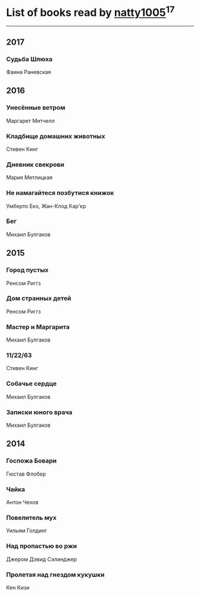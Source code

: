 # List of books read by [natty1005](http://vk.com/id145607502)<sup>17</sup>
---

## 2017

### Судьба Шлюха
Фаина Раневская



## 2016

### Унесённые ветром
Маргарет Митчелл


### Кладбище домашних животных
Стивен Кинг


### Дневник свекрови
Мария Метлицкая


### Не намагайтеся позбутися книжок
Умберто Еко, Жан-Клод Кар'єр


### Бег
Михаил Булгаков



## 2015

### Город пустых
Ренсом Риггз


### Дом странных детей
Ренсом Риггз


### Мастер и Маргарита
Михаил Булгаков


### 11/22/63
Стивен Кинг


### Собачье сердце
Михаил Булгаков


### Записки юного врача
Михаил Булгаков



## 2014

### Госпожа Бовари
Гюстав Флобер


### Чайка
Антон Чехов


### Повелитель мух
Уильям Голдинг


### Над пропастью во ржи
Джером Дэвид Сэлинджер


### Пролетая над гнездом кукушки
Кен Кизи



